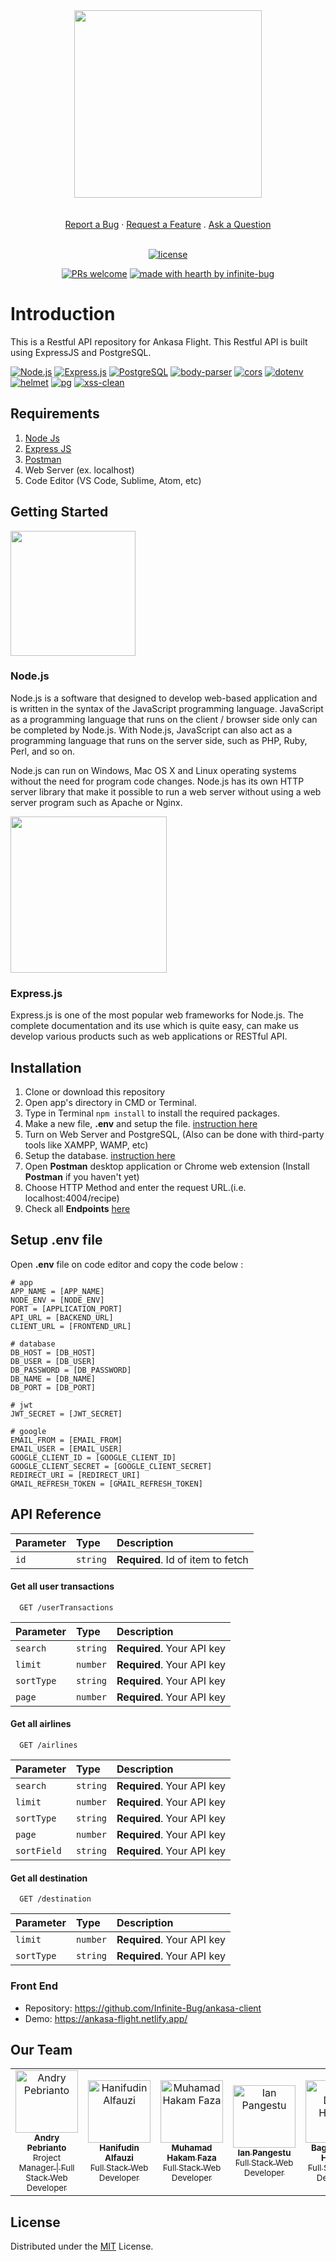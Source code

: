 <div  align="center">
<img src="https://i.postimg.cc/SNnTh76n/illustration.png" width="300" height="auto">
 </div>
  <div align="center">
  <br />
  <br />
  <a href="https://github.com/dec0dOS/amazing-github-template/issues/new?assignees=&labels=bug&template=01_BUG_REPORT.md&title=bug%3A+">Report a Bug</a>
  ·
  <a href="https://github.com/dec0dOS/amazing-github-template/issues/new?assignees=&labels=enhancement&template=02_FEATURE_REQUEST.md&title=feat%3A+">Request a Feature</a>
  .
  <a href="https://github.com/dec0dOS/amazing-github-template/discussions">Ask a Question</a>
</div>

<div align="center">
<br />

[![license](https://img.shields.io/github/license/dec0dOS/amazing-github-template.svg?style=flat-square)](LICENSE)

[![PRs welcome](https://img.shields.io/badge/PRs-welcome-ff69b4.svg?style=flat-square)](https://github.com/Infinite-Bug)
[![made with hearth by infinite-bug](https://img.shields.io/badge/made%20with%20%E2%99%A5%20by-infinitebug-ff1414.svg?style=flat-square)](https://github.com/hakamfaza)
 </div>

# Introduction
This is a Restful API repository for Ankasa Flight. This Restful API is built using ExpressJS and PostgreSQL.


[![Node.js](https://img.shields.io/badge/Node.js-v.16.14.0-green.svg?style=flat-square&logo=appveyor)](https://nodejs.org/) [![Express.js](https://img.shields.io/badge/Express.js-4.17.3-orange.svg?style=flat-square&logo=appveyor)](https://expressjs.com/en/starter/installing.html) [![PostgreSQL](https://img.shields.io/badge/postgresql-v14.2-blue?style=flat-square&logo=appveyor)](https://www.postgresql.org/) [![body-parser](https://img.shields.io/badge/body--parser-v1.19.2-red?style=flat-square&logo=appveyor)](https://www.npmjs.com/package/body-parser) [![cors](https://img.shields.io/badge/cors-v2.8.5-success?style=flat-square&logo=appveyor)](https://www.npmjs.com/package/cors) [![dotenv](https://img.shields.io/badge/dotenv-v16.0.0-blueviolet?style=flat-square&logo=appveyor)](https://www.npmjs.com/package/dotenv) [![helmet](https://img.shields.io/badge/jsonwebtoken-v5.0.2-blue?style=flat-square&logo=appveyor)](https://www.npmjs.com/package/helmet) [![pg](https://img.shields.io/badge/pg-v8.7.3-success?style=flat-square&logo=appveyor)](https://www.npmjs.com/package/pg) [![xss-clean](https://img.shields.io/badge/xss--clean-v0.1.1-blue?style=flat-square&logo=appveyor)](https://www.npmjs.com/package/xss-clean)

## Requirements

1. [Node Js](https://nodejs.org/en/download/)
2. [Express JS]("https://expressjs.com/en/starter/installing.html")
3. [Postman]("https://www.getpostman.com/")
4.  Web Server (ex. localhost)
5.  Code Editor (VS Code, Sublime, Atom, etc)

## Getting Started


<img src="https://www.javatpoint.com/js/nodejs/images/node-js-tutorial.png" width="200"/>


### Node.js

Node.js is a software that designed to develop web-based application and is written in the syntax of the JavaScript programming language. JavaScript as a programming language that runs on the client / browser side only can be completed by Node.js. With Node.js, JavaScript can also act as a programming language that runs on the server side, such as PHP, Ruby, Perl, and so on. 

Node.js can run on Windows, Mac OS X and Linux operating systems without the need for program code changes. Node.js has its own HTTP server library that make it possible to run a web server without using a web server program such as Apache or Nginx.


<img src="https://expressjs.com/images/express-facebook-share.png" width="250"/>

### Express.js
Express.js is one of the most popular web frameworks for Node.js. The complete documentation and its use which is quite easy, can make us develop various products such as web applications or RESTful API.


## Installation

1. Clone or download this repository
2. Open app's directory in CMD or Terminal.
3. Type in Terminal `npm install` to install the required packages.
4. Make a new file, **.env** and setup the file. [instruction here](#setup-env-file)
5. Turn on Web Server and PostgreSQL, (Also can be done with third-party tools like XAMPP, WAMP, etc)
6. Setup the database. [instruction here](#setup-database)
7. Open **Postman** desktop application or Chrome web extension (Install **Postman** if you haven't yet)
8. Choose HTTP Method and enter the request URL.(i.e. localhost:4004/recipe)
9. Check all **Endpoints** [here](#endpoints)

## Setup .env file
Open **.env** file on code editor and copy the code below :

```
# app
APP_NAME = [APP_NAME]
NODE_ENV = [NODE_ENV]
PORT = [APPLICATION_PORT]
API_URL = [BACKEND_URL]
CLIENT_URL = [FRONTEND_URL]

# database
DB_HOST = [DB_HOST]
DB_USER = [DB_USER]
DB_PASSWORD = [DB_PASSWORD]
DB_NAME = [DB_NAME]
DB_PORT = [DB_PORT]

# jwt
JWT_SECRET = [JWT_SECRET]

# google
EMAIL_FROM = [EMAIL_FROM]
EMAIL_USER = [EMAIL_USER]
GOOGLE_CLIENT_ID = [GOOGLE_CLIENT_ID]
GOOGLE_CLIENT_SECRET = [GOOGLE_CLIENT_SECRET]
REDIRECT_URI = [REDIRECT_URI]
GMAIL_REFRESH_TOKEN = [GMAIL_REFRESH_TOKEN]

```


## API Reference

| Parameter | Type     | Description                       |
| :-------- | :------- | :-------------------------------- |
| `id`      | `string` | **Required**. Id of item to fetch |


#### Get all user transactions

```http
  GET /userTransactions
```

| Parameter | Type     | Description                |
| :-------- | :------- | :------------------------- |
| `search` | `string` | **Required**. Your API key |
| `limit` | `number` | **Required**. Your API key |
| `sortType` | `string` | **Required**. Your API key |
| `page` | `number` | **Required**. Your API key |

#### Get all airlines

```http
  GET /airlines
```

| Parameter | Type     | Description                |
| :-------- | :------- | :------------------------- |
| `search` | `string` | **Required**. Your API key |
| `limit` | `number` | **Required**. Your API key |
| `sortType` | `string` | **Required**. Your API key |
| `page` | `number` | **Required**. Your API key |
| `sortField` | `string` | **Required**. Your API key |

#### Get all destination

```http
  GET /destination
```

| Parameter | Type     | Description                |
| :-------- | :------- | :------------------------- |
| `limit` | `number` | **Required**. Your API key |
| `sortType` | `string` | **Required**. Your API key |

### Front End
* Repository: https://github.com/Infinite-Bug/ankasa-client
* Demo: https://ankasa-flight.netlify.app/

## Our Team

<center>
  <table>
    <tr>
      <td align="center">
        <a href="https://github.com/andry-pebrianto">
          <img width="100" src="https://avatars.githubusercontent.com/u/72940944?v=4" alt="Andry Pebrianto"><br/>
          <sub><b>Andry Pebrianto</b></sub> <br/>
          <sub>Project Manager | Full Stack Web Developer</sub>
        </a>
      </td>
      <td align="center">
        <a href="https://github.com/hanifudin0597">
          <img width="100" src="https://avatars.githubusercontent.com/u/47863909?v=4" alt="Hanifudin Alfauzi"><br/>
          <sub><b>Hanifudin Alfauzi</b></sub> <br/>
          <sub>Full Stack Web Developer</sub>
        </a>
      </td>
      <td align="center">
        <a href="https://github.com/hakamfaza">
          <img width="100" src="https://avatars.githubusercontent.com/u/75160713?v=4" alt="Muhamad Hakam Faza"><br/>
          <sub><b>Muhamad Hakam Faza</b></sub> <br/>
          <sub>Full Stack Web Developer</sub>
        </a>
      </td>
      <td align="center">
        <a href="https://github.com/rikakus">
          <img width="100" src="https://avatars.githubusercontent.com/u/59488349?v=4" alt="Ian Pangestu"><br/>
          <sub><b>Ian Pangestu</b></sub> <br/>
          <sub>Full Stack Web Developer</sub>
        </a>
      </td>
      <td align="center">
        <a href="https://github.com/bagus25dzikri06">
          <img width="100" src="https://avatars.githubusercontent.com/u/18045292?v=4" alt="Bagus Dzikri Hidayat"><br/>
          <sub><b>Bagus Dzikri Hidayat</b></sub> <br/>
          <sub>Full Stack Web Developer</sub>
        </a>
      </td>
    </tr>
  </table>
</center>

## License
Distributed under the [MIT](/LICENSE) License.

